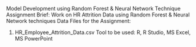 Model Development using Random Forest & Neural Network Technique
Assignment Brief:
Work on HR Attrition Data using Random Forest & Neural Network techniques
Data Files for the Assignment:
1. HR_Employee_Attrition_Data.csv
Tool to be used: R, R Studio, MS Excel, MS PowerPoint